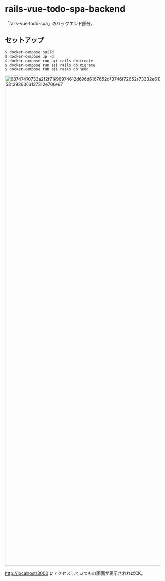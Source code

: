 # rails-vue-todo-spa-backend

「rails-vue-todo-spa」のバックエンド部分。

## セットアップ

```
$ docker-compose build
$ docker-compose up -d
$ docker-compose run api rails db:create
$ docker-compose run api rails db:migrate
$ docker-compose run api rails db:seed
```

<img width="1590" alt="68747470733a2f2f71696974612d696d6167652d73746f72652e73332e61702d6e6f727468656173742d312e616d617a6f6e6177732e636f6d2f302f3638383835342f33613639663439332d383939372d623563362d636261342d3938343465313936306137312e706e67" src="https://user-images.githubusercontent.com/51913879/125202565-15edeb00-e2af-11eb-90f9-ce1c0e38c729.png">


[http://localhost/3000](http://localhost/3000) にアクセスしていつもの画面が表示されればOK。
